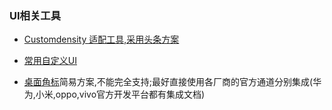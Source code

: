 ###  UI相关工具
* [Customdensity 适配工具,采用头条方案](customdensity/README.md)

* [常用自定义UI](common/Readme.md)

* [桌面角标](https://link.jianshu.com/?t=https://github.com/leolin310148/ShortcutBadger)简易方案,不能完全支持;最好直接使用各厂商的官方通道分别集成(华为,小米,oppo,vivo官方开发平台都有集成文档)